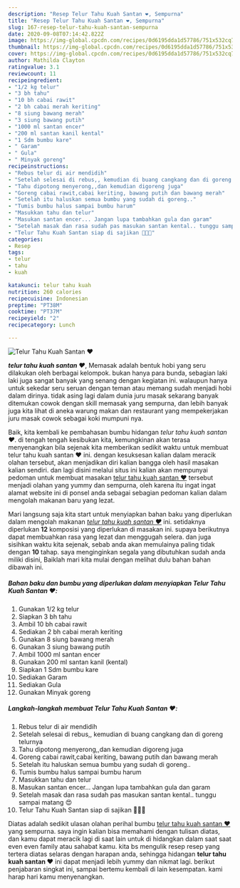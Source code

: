 ```yaml
---
description: "Resep Telur Tahu Kuah Santan ❤️, Sempurna"
title: "Resep Telur Tahu Kuah Santan ❤️, Sempurna"
slug: 167-resep-telur-tahu-kuah-santan-sempurna
date: 2020-09-08T07:14:42.822Z
image: https://img-global.cpcdn.com/recipes/0d6195dda1d57786/751x532cq70/telur-tahu-kuah-santan-❤️-foto-resep-utama.jpg
thumbnail: https://img-global.cpcdn.com/recipes/0d6195dda1d57786/751x532cq70/telur-tahu-kuah-santan-❤️-foto-resep-utama.jpg
cover: https://img-global.cpcdn.com/recipes/0d6195dda1d57786/751x532cq70/telur-tahu-kuah-santan-❤️-foto-resep-utama.jpg
author: Mathilda Clayton
ratingvalue: 3.1
reviewcount: 11
recipeingredient:
- "1/2 kg telur"
- "3 bh tahu"
- "10 bh cabai rawit"
- "2 bh cabai merah keriting"
- "8 siung bawang merah"
- "3 siung bawang putih"
- "1000 ml santan encer"
- "200 ml santan kanil kental"
- "1 Sdm bumbu kare"
- " Garam"
- " Gula"
- " Minyak goreng"
recipeinstructions:
- "Rebus telur di air mendidih"
- "Setelah selesai di rebus,, kemudian di buang cangkang dan di goreng telurnya"
- "Tahu dipotong menyerong,,dan kemudian digoreng juga"
- "Goreng cabai rawit,cabai keriting, bawang putih dan bawang merah"
- "Setelah itu haluskan semua bumbu yang sudah di goreng.."
- "Tumis bumbu halus sampai bumbu harum"
- "Masukkan tahu dan telur"
- "Masukan santan encer... Jangan lupa tambahkan gula dan garam"
- "Setelah masak dan rasa sudah pas masukan santan kental.. tunggu sampai matang 😍"
- "Telur Tahu Kuah Santan siap di sajikan 🤗🤗🤗"
categories:
- Resep
tags:
- telur
- tahu
- kuah

katakunci: telur tahu kuah 
nutrition: 260 calories
recipecuisine: Indonesian
preptime: "PT38M"
cooktime: "PT37M"
recipeyield: "2"
recipecategory: Lunch

---
```



![Telur Tahu Kuah Santan ❤️](https://img-global.cpcdn.com/recipes/0d6195dda1d57786/751x532cq70/telur-tahu-kuah-santan-❤️-foto-resep-utama.jpg)

<b><i>telur tahu kuah santan ❤️</i></b>, Memasak adalah bentuk hobi yang seru dilakukan oleh berbagai kelompok. bukan hanya para bunda, sebagian laki laki juga sangat banyak yang senang dengan kegiatan ini. walaupun hanya untuk sekedar seru seruan dengan teman atau memang sudah menjadi hobi dalam dirinya. tidak asing lagi dalam dunia juru masak sekarang banyak ditemukan cowok dengan skill memasak yang sempurna, dan lebih banyak juga kita lihat di aneka warung makan dan restaurant yang mempekerjakan juru masak cowok sebagai koki mumpuni nya.



Baik, kita kembali ke pembahasan bumbu hidangan <i>telur tahu kuah santan ❤️</i>. di tengah tengah kesibukan kita, kemungkinan akan terasa menyenangkan bila sejenak kita memberikan sedikit waktu untuk membuat telur tahu kuah santan ❤️ ini. dengan kesuksesan kalian dalam meracik olahan tersebut, akan menjadikan diri kalian bangga oleh hasil masakan kalian sendiri. dan lagi disini melalui situs ini kalian akan mempunyai pedoman untuk membuat masakan <u>telur tahu kuah santan ❤️</u> tersebut menjadi olahan yang yummy dan sempurna, oleh karena itu ingat ingat alamat website ini di ponsel anda sebagai sebagian pedoman kalian dalam mengolah makanan baru yang lezat.


Mari langsung saja kita start untuk menyiapkan bahan baku yang diperlukan dalam mengolah makanan <u><i>telur tahu kuah santan ❤️</i></u> ini. setidaknya diperlukan <b>12</b> komposisi yang diperlukan di masakan ini. supaya berikutnya dapat membuahkan rasa yang lezat dan menggugah selera. dan juga sisihkan waktu kita sejenak, sebab anda akan memulainya paling tidak dengan <b>10</b> tahap. saya menginginkan segala yang dibutuhkan sudah anda miliki disini, Baiklah mari kita mulai dengan melihat dulu bahan bahan dibawah ini.

<!--inarticleads1-->

##### Bahan baku dan bumbu yang diperlukan dalam menyiapkan Telur Tahu Kuah Santan ❤️:

1. Gunakan 1/2 kg telur
1. Siapkan 3 bh tahu
1. Ambil 10 bh cabai rawit
1. Sediakan 2 bh cabai merah keriting
1. Gunakan 8 siung bawang merah
1. Gunakan 3 siung bawang putih
1. Ambil 1000 ml santan encer
1. Gunakan 200 ml santan kanil (kental)
1. Siapkan 1 Sdm bumbu kare
1. Sediakan  Garam
1. Sediakan  Gula
1. Gunakan  Minyak goreng




<!--inarticleads2-->

##### Langkah-langkah membuat Telur Tahu Kuah Santan ❤️:

1. Rebus telur di air mendidih
1. Setelah selesai di rebus,, kemudian di buang cangkang dan di goreng telurnya
1. Tahu dipotong menyerong,,dan kemudian digoreng juga
1. Goreng cabai rawit,cabai keriting, bawang putih dan bawang merah
1. Setelah itu haluskan semua bumbu yang sudah di goreng..
1. Tumis bumbu halus sampai bumbu harum
1. Masukkan tahu dan telur
1. Masukan santan encer... Jangan lupa tambahkan gula dan garam
1. Setelah masak dan rasa sudah pas masukan santan kental.. tunggu sampai matang 😍
1. Telur Tahu Kuah Santan siap di sajikan 🤗🤗🤗




Diatas adalah sedikit ulasan olahan perihal bumbu <u>telur tahu kuah santan ❤️</u> yang sempurna. saya ingin kalian bisa memahami dengan tulisan diatas, dan kamu dapat meracik lagi di saat lain untuk di hidangkan dalam saat saat even even family atau sahabat kamu. kita bs mengulik resep resep yang tertera diatas selaras dengan harapan anda, sehingga hidangan <b>telur tahu kuah santan ❤️</b> ini dapat menjadi lebih yummy dan nikmat lagi. berikut penjabaran singkat ini, sampai bertemu kembali di lain kesempatan. kami harap hari kamu menyenangkan.
